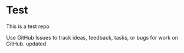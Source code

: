 # Test
This is a test repo

Use GitHub Issues to track ideas, feedback, tasks, or bugs for work on GitHub.
 updated
